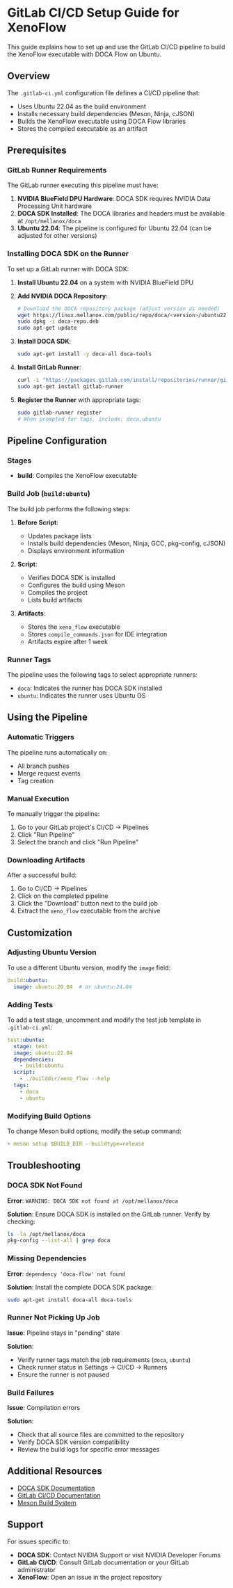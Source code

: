 # GitLab CI/CD Setup Guide for XenoFlow

This guide explains how to set up and use the GitLab CI/CD pipeline to build the XenoFlow executable with DOCA Flow on Ubuntu.

## Overview

The `.gitlab-ci.yml` configuration file defines a CI/CD pipeline that:
- Uses Ubuntu 22.04 as the build environment
- Installs necessary build dependencies (Meson, Ninja, cJSON)
- Builds the XenoFlow executable using DOCA Flow libraries
- Stores the compiled executable as an artifact

## Prerequisites

### GitLab Runner Requirements

The GitLab runner executing this pipeline must have:

1. **NVIDIA BlueField DPU Hardware**: DOCA SDK requires NVIDIA Data Processing Unit hardware
2. **DOCA SDK Installed**: The DOCA libraries and headers must be available at `/opt/mellanox/doca`
3. **Ubuntu 22.04**: The pipeline is configured for Ubuntu 22.04 (can be adjusted for other versions)

### Installing DOCA SDK on the Runner

To set up a GitLab runner with DOCA SDK:

1. **Install Ubuntu 22.04** on a system with NVIDIA BlueField DPU

2. **Add NVIDIA DOCA Repository**:
   ```bash
   # Download the DOCA repository package (adjust version as needed)
   wget https://linux.mellanox.com/public/repo/doca/<version>/ubuntu22.04/x86_64/doca-repo.deb
   sudo dpkg -i doca-repo.deb
   sudo apt-get update
   ```

3. **Install DOCA SDK**:
   ```bash
   sudo apt-get install -y doca-all doca-tools
   ```

4. **Install GitLab Runner**:
   ```bash
   curl -L "https://packages.gitlab.com/install/repositories/runner/gitlab-runner/script.deb.sh" | sudo bash
   sudo apt-get install gitlab-runner
   ```

5. **Register the Runner** with appropriate tags:
   ```bash
   sudo gitlab-runner register
   # When prompted for tags, include: doca,ubuntu
   ```

## Pipeline Configuration

### Stages

- **build**: Compiles the XenoFlow executable

### Build Job (`build:ubuntu`)

The build job performs the following steps:

1. **Before Script**:
   - Updates package lists
   - Installs build dependencies (Meson, Ninja, GCC, pkg-config, cJSON)
   - Displays environment information

2. **Script**:
   - Verifies DOCA SDK is installed
   - Configures the build using Meson
   - Compiles the project
   - Lists build artifacts

3. **Artifacts**:
   - Stores the `xeno_flow` executable
   - Stores `compile_commands.json` for IDE integration
   - Artifacts expire after 1 week

### Runner Tags

The pipeline uses the following tags to select appropriate runners:
- `doca`: Indicates the runner has DOCA SDK installed
- `ubuntu`: Indicates the runner uses Ubuntu OS

## Using the Pipeline

### Automatic Triggers

The pipeline runs automatically on:
- All branch pushes
- Merge request events
- Tag creation

### Manual Execution

To manually trigger the pipeline:
1. Go to your GitLab project's CI/CD → Pipelines
2. Click "Run Pipeline"
3. Select the branch and click "Run Pipeline"

### Downloading Artifacts

After a successful build:
1. Go to CI/CD → Pipelines
2. Click on the completed pipeline
3. Click the "Download" button next to the build job
4. Extract the `xeno_flow` executable from the archive

## Customization

### Adjusting Ubuntu Version

To use a different Ubuntu version, modify the `image` field:
```yaml
build:ubuntu:
  image: ubuntu:20.04  # or ubuntu:24.04
```

### Adding Tests

To add a test stage, uncomment and modify the test job template in `.gitlab-ci.yml`:
```yaml
test:ubuntu:
  stage: test
  image: ubuntu:22.04
  dependencies:
    - build:ubuntu
  script:
    - ./builddir/xeno_flow --help
  tags:
    - doca
    - ubuntu
```

### Modifying Build Options

To change Meson build options, modify the setup command:
```yaml
- meson setup $BUILD_DIR --buildtype=release
```

## Troubleshooting

### DOCA SDK Not Found

**Error**: `WARNING: DOCA SDK not found at /opt/mellanox/doca`

**Solution**: Ensure DOCA SDK is installed on the GitLab runner. Verify by checking:
```bash
ls -la /opt/mellanox/doca
pkg-config --list-all | grep doca
```

### Missing Dependencies

**Error**: `dependency 'doca-flow' not found`

**Solution**: Install the complete DOCA SDK package:
```bash
sudo apt-get install doca-all doca-tools
```

### Runner Not Picking Up Job

**Issue**: Pipeline stays in "pending" state

**Solution**: 
- Verify runner tags match the job requirements (`doca`, `ubuntu`)
- Check runner status in Settings → CI/CD → Runners
- Ensure the runner is not paused

### Build Failures

**Issue**: Compilation errors

**Solution**:
- Check that all source files are committed to the repository
- Verify DOCA SDK version compatibility
- Review the build logs for specific error messages

## Additional Resources

- [DOCA SDK Documentation](https://docs.nvidia.com/doca/)
- [GitLab CI/CD Documentation](https://docs.gitlab.com/ee/ci/)
- [Meson Build System](https://mesonbuild.com/)

## Support

For issues specific to:
- **DOCA SDK**: Contact NVIDIA Support or visit NVIDIA Developer Forums
- **GitLab CI/CD**: Consult GitLab documentation or your GitLab administrator
- **XenoFlow**: Open an issue in the project repository
